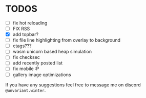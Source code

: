 # TODOS

- [ ] fix hot reloading
- [ ] FIX RSS
- [x] add topbar?
- [ ] fix file line highlighting from overlay to background
- [ ] ctags???
- [ ] wasm unicorn based heap simulation
- [ ] fix checksec
- [ ] add recently posted list
- [ ] fix mobile :P
- [ ] gallery image optimizations

If you have any suggestions feel free to message me on discord `@unvariant.winter`.